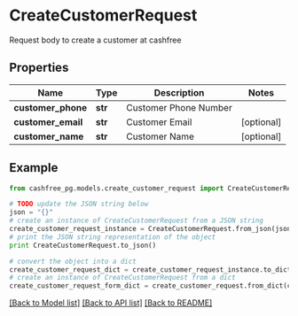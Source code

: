 # CreateCustomerRequest

Request body to create a customer at cashfree

## Properties
Name | Type | Description | Notes
------------ | ------------- | ------------- | -------------
**customer_phone** | **str** | Customer Phone Number | 
**customer_email** | **str** | Customer Email | [optional] 
**customer_name** | **str** | Customer Name | [optional] 

## Example

```python
from cashfree_pg.models.create_customer_request import CreateCustomerRequest

# TODO update the JSON string below
json = "{}"
# create an instance of CreateCustomerRequest from a JSON string
create_customer_request_instance = CreateCustomerRequest.from_json(json)
# print the JSON string representation of the object
print CreateCustomerRequest.to_json()

# convert the object into a dict
create_customer_request_dict = create_customer_request_instance.to_dict()
# create an instance of CreateCustomerRequest from a dict
create_customer_request_form_dict = create_customer_request.from_dict(create_customer_request_dict)
```
[[Back to Model list]](../README.md#documentation-for-models) [[Back to API list]](../README.md#documentation-for-api-endpoints) [[Back to README]](../README.md)


